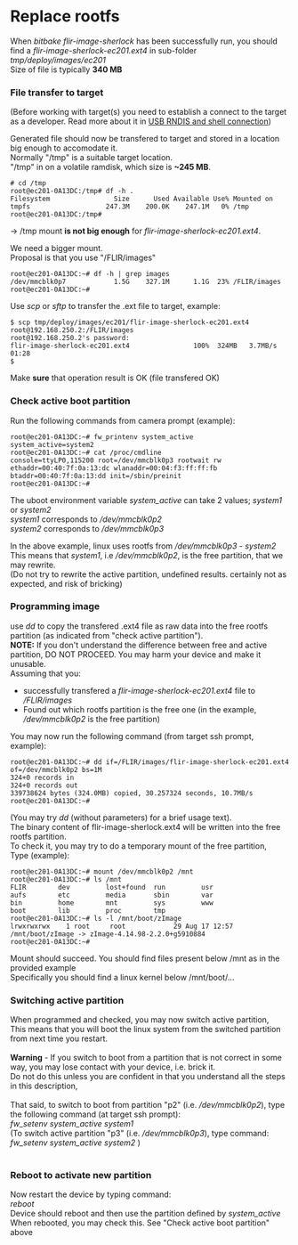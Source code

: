 Replace rootfs
==============
When _bitbake flir-image-sherlock_ has been successfully run, you should find a _flir-image-sherlock-ec201.ext4_ in sub-folder _tmp/deploy/images/ec201_<br>
Size of file is typically **340 MB**<br>

### File transfer to target
(Before working with target(s) you need to establish a connect to the target as a developer. Read more about it in [USB RNDIS and shell connection](rndis.md))<br>


Generated file should now be transfered to target and stored in a location big enough to accomodate it.<br>
Normally "/tmp" is a suitable target location. <br>
"/tmp" in on a volatile ramdisk, which size is **~245 MB**.
~~~console
# cd /tmp
root@ec201-0A13DC:/tmp# df -h .
Filesystem                Size      Used Available Use% Mounted on
tmpfs                   247.3M    200.0K    247.1M   0% /tmp
root@ec201-0A13DC:/tmp# 
~~~
-> /tmp mount **is not big enough** for _flir-image-sherlock-ec201.ext4_.<br>

We need a bigger mount. <br>
Proposal is that you use "/FLIR/images"<br>
~~~console
root@ec201-0A13DC:~# df -h | grep images
/dev/mmcblk0p7            1.5G    327.1M      1.1G  23% /FLIR/images
root@ec201-0A13DC:~#
~~~

Use _scp_ or _sftp_ to transfer the .ext file to target, example:
~~~console
$ scp tmp/deploy/images/ec201/flir-image-sherlock-ec201.ext4 root@192.168.250.2:/FLIR/images
root@192.168.250.2's password:
flir-image-sherlock-ec201.ext4                100%  324MB   3.7MB/s   01:28    
$ 
~~~
Make **sure** that operation result is OK (file transfered OK)<br>

### Check active boot partition
Run the following commands from camera prompt (example):
~~~console
root@ec201-0A13DC:~# fw_printenv system_active
system_active=system2
root@ec201-0A13DC:~# cat /proc/cmdline
console=ttyLP0,115200 root=/dev/mmcblk0p3 rootwait rw ethaddr=00:40:7f:0a:13:dc wlanaddr=00:04:f3:ff:ff:fb btaddr=00:40:7f:0a:13:dd init=/sbin/preinit
root@ec201-0A13DC:~#
~~~
The uboot environment variable _system_active_ can take 2 values; _system1_ or _system2_<br>
_system1_ corresponds to _/dev/mmcblk0p2_<br>
_system2_ corresponds to _/dev/mmcblk0p3_<br>

In the above example, linux uses rootfs from _/dev/mmcblk0p3_ - _system2_ <br>
This means that _system1_, i.e _/dev/mmcblk0p2_, is the free partition, that we may rewrite.<br>
(Do not try to rewrite the active partition, undefined results. certainly not as expected, and risk of bricking)
### Programming image
use _dd_ to copy the transfered .ext4 file as raw data into the free rootfs partition (as indicated from "check active partition").<br>
**NOTE:** If you don't understand the difference between free and active partition, DO NOT PROCEED. You may harm your device and make it unusable.<br>
Assuming that you:<br>
- successfully transfered a _flir-image-sherlock-ec201.ext4_ file to _/FLIR/images_
- Found out which rootfs partition is the free one (in the example, _/dev/mmcblk0p2_ is the free partition)

You may now run the following command (from target ssh prompt, example):
~~~console
root@ec201-0A13DC:~# dd if=/FLIR/images/flir-image-sherlock-ec201.ext4 of=/dev/mmcblk0p2 bs=1M
324+0 records in
324+0 records out
339738624 bytes (324.0MB) copied, 30.257324 seconds, 10.7MB/s
root@ec201-0A13DC:~# 
~~~
(You may try _dd_ (without parameters) for a brief usage text).<br>
The binary content of flir-image-sherlock.ext4 will be written into the free rootfs partition.<br>
To check it, you may try to do a temporary mount of the free partition,<br>
Type (example):<br>
~~~console
root@ec201-0A13DC:~# mount /dev/mmcblk0p2 /mnt
root@ec201-0A13DC:~# ls /mnt
FLIR        dev         lost+found  run         usr
aufs        etc         media       sbin        var
bin         home        mnt         sys         www
boot        lib         proc        tmp
root@ec201-0A13DC:~# ls -l /mnt/boot/zImage
lrwxrwxrwx    1 root     root            29 Aug 17 12:57 /mnt/boot/zImage -> zImage-4.14.98-2.2.0+g5910884
root@ec201-0A13DC:~#
~~~
Mount should succeed. You should find files present below /mnt as in the provided example<br>
Specifically you should find a linux kernel below /mnt/boot/...<br>

### Switching active partition
When programmed and checked, you may now switch active partition,<br>
This means that you will boot the linux system from the switched partition from next time you restart. <br><br>
**Warning** - If you switch to boot from a partition that is not correct in some way, you may lose contact with your device, i.e. brick it.<br>
Do not do this unless you are confident in that you understand all the steps in this description,<br><br>
That said, to switch to boot from partition "p2" (i.e. _/dev/mmcblk0p2_), type the following command (at target ssh prompt):<br>
_fw_setenv system_active system1_<br>
(To switch active partition "p3" (i.e. _/dev/mmcblk0p3_), type command:<br>
_fw_setenv system_active system2_ )<br><br>
### Reboot to activate new partition
Now restart the device by typing command:<br>
_reboot_ <br>
Device should reboot and then use the partition defined by _system_active_<br>
When rebooted, you may check this. See "Check active boot partition" above<br>

